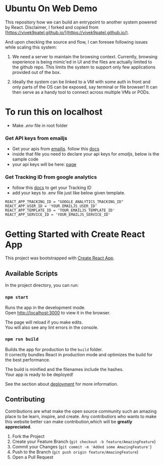 # Ubuntu On Web Demo
This repository how we can build an entrypoint to another system powered by React.
Disclaimer, I forked and copied from [https://vivek9patel.github.io/](https://vivek9patel.github.io/).

And upon checking the source and flow, I can foresee following issues while scaling this system:

1. We need a server to maintain the browsing context. Currently, browsing experience is being mimic'ed in UI and the files are actually limited to the github repo. This limits the system to support only few applications provided out of the box.

2. Ideally the system can be linked to a VM with some auth in front and only parts of the OS can be exposed, say terminal or file browser! It can then serve as a handy tool to connect across multiple VMs or PODs.

# To run this on localhost

- Make _.env_ file in root folder

### Get API keys from emailjs

- Get your apis from [emailjs](https://www.emailjs.com/).
  follow this [docs](https://www.emailjs.com/docs)
- inside that file you need to declare your api keys for _emailjs_, below is the sample code
- your api keys will be here: [page](https://dashboard.emailjs.com/admin/integration)
<!-- to get google analytics tracking id -->

### Get Tracking ID from google analytics

- follow this [docs](https://support.google.com/analytics/answer/10269537?ref_topic=1009620) to get your Tracking ID
- add your keys to .env file just like below given template.

```
REACT_APP_TRACKING_ID = "GOOGLE_ANALYTICS_TRACKING_ID"
REACT_APP_USER_ID = 'YOUR_EMAILJS_USER_ID'
REACT_APP_TEMPLATE_ID = 'YOUR_EMAILJS_TEMPLATE_ID'
REACT_APP_SERVICE_ID = 'YOUR_EMAILJS_SERVICE_ID'
```

# Getting Started with Create React App

This project was bootstrapped with [Create React App](https://github.com/facebook/create-react-app).

## Available Scripts

In the project directory, you can run:

### `npm start`

Runs the app in the development mode.\
Open [http://localhost:3000](http://localhost:3000) to view it in the browser.

The page will reload if you make edits.\
You will also see any lint errors in the console.

### `npm run build`

Builds the app for production to the `build` folder.\
It correctly bundles React in production mode and optimizes the build for the best performance.

The build is minified and the filenames include the hashes.\
Your app is ready to be deployed!

See the section about [deployment](https://facebook.github.io/create-react-app/docs/deployment) for more information.

## Contributing

Contributions are what make the open source community such an amazing place to be learn, inspire, and create. Any contributiors who wants to make this website better can make contribution,which will be **greatly appreciated**.

1. Fork the Project
2. Create your Feature Branch (`git checkout -b feature/AmazingFeature`)
3. Commit your Changes (`git commit -m 'Added some AmazingFeature'`)
4. Push to the Branch (`git push origin feature/AmazingFeature`)
5. Open a Pull Request
